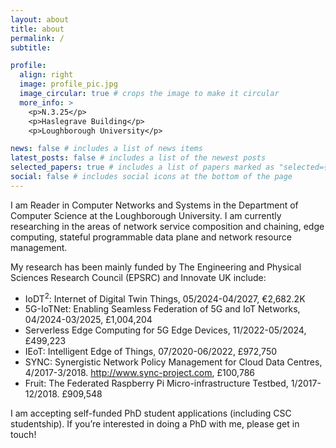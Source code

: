 ```yaml
---
layout: about
title: about
permalink: /
subtitle: 

profile:
  align: right
  image: profile_pic.jpg
  image_circular: true # crops the image to make it circular
  more_info: >
    <p>N.3.25</p>
    <p>Haslegrave Building</p>
    <p>Loughborough University</p>

news: false # includes a list of news items
latest_posts: false # includes a list of the newest posts
selected_papers: true # includes a list of papers marked as "selected={true}"
social: false # includes social icons at the bottom of the page
---
```


I am Reader in Computer Networks and Systems in the Department of Computer Science at the Loughborough University. I am currently researching in the areas of network service composition and chaining, edge computing, stateful programmable data plane and network resource management.

My research has been mainly funded by The Engineering and Physical Sciences Research Council (EPSRC) and Innovate UK include:

- IoDT<sup>2</sup>: Internet of Digital Twin Things, 05/2024-04/2027, €2,682.2K
- 5G-IoTNet: Enabling Seamless Federation of 5G and IoT Networks, 04/2024-03/2025, £1,004,204
- Serverless Edge Computing for 5G Edge Devices, 11/2022-05/2024, £499,223
- IEoT: Intelligent Edge of Things, 07/2020-06/2022, £972,750
- SYNC: Synergistic Network Policy Management for Cloud Data Centres, 4/2017-3/2018. http://www.sync-project.com, £100,786
- Fruit: The Federated Raspberry Pi Micro-infrastructure Testbed, 1/2017-12/2018. £909,548

I am accepting self-funded PhD student applications (including CSC studentship). If you’re interested in doing a PhD with me, please get in touch!
